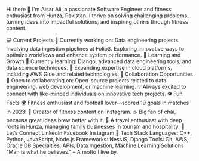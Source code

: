 Hi there 👋
I'm Aisar Ali, a passionate Software Engineer and fitness enthusiast from Hunza, Pakistan.
I thrive on solving challenging problems, turning ideas into impactful solutions, and inspiring others through fitness content.

💻 Current Projects
🔭 Currently working on:
Data engineering projects involving data ingestion pipelines at Folio3.
Exploring innovative ways to optimize workflows and enhance system performance.
🌱 Learning and Growth
🌱 Currently learning:
Django, advanced data engineering tools, and data science techniques.
🧠 Expanding expertise in cloud platforms, including AWS Glue and related technologies.
🤝 Collaboration Opportunities
👯 Open to collaborating on:
Open-source projects related to data engineering, web development, or machine learning.
💡 Always excited to connect with like-minded individuals on innovative tech projects.
⚽ Fun Facts
🌍 Fitness enthusiast and football lover—scored 19 goals in matches in 2023!
🎥 Creator of fitness content on Instagram.
☕ Big fan of chai, because great ideas brew better with it.
🧳 A travel enthusiast with deep roots in Hunza, managing family businesses in tourism and hospitality.
🔗 Let’s Connect
LinkedIn
Facebook
Instagram
🚀 Tech Stack
Languages: C++, Python, JavaScript, Node.js
Frameworks: NestJS, Django
Tools: Git, AWS, Oracle DB
Specialties: APIs, Data Ingestion, Machine Learning Solutions
"Man is what he believes." – A motto I live by.

